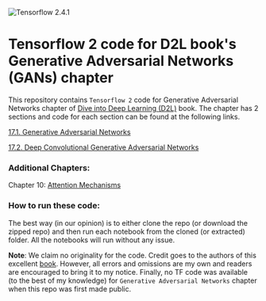 ![Tensorflow 2.4.1](https://img.shields.io/badge/Tensorflow-2.4.1-success.svg)
# Tensorflow 2 code for D2L book's Generative Adversarial Networks (GANs) chapter
This repository contains `Tensorflow 2` code for Generative Adversarial Networks chapter of [Dive into Deep Learning (D2L)](http://d2l.ai/) book. The chapter has 2 sections and code for each section can be found at the following links.

[17.1. Generative Adversarial Networks](https://github.com/biswajitsahoo1111/D2L_Generative_Adversarial_Networks_in_TF/blob/master/17_1_Generative_Adversarial_Networks.ipynb)

[17.2. Deep Convolutional Generative Adversarial Networks](https://github.com/biswajitsahoo1111/D2L_Generative_Adversarial_Networks_in_TF/blob/master/17_2_Deep_Convolutional_Generative_Adversarial_Networks.ipynb)

### Additional Chapters:

Chapter 10: [Attention Mechanisms](https://github.com/biswajitsahoo1111/D2L_Attention_Mechanisms_in_TF) 

### How to run these code:

The best way (in our opinion) is to either clone the repo (or download the zipped repo) and then run each notebook from the cloned (or extracted) folder. All the notebooks will run without any issue.

**Note**: We claim no originality for the code. Credit goes to the authors of this excellent [book](http://d2l.ai/). However, all errors and omissions are my own and readers are encouraged to bring it to my notice. Finally, no TF code was available (to the best of my knowledge) for `Generative Adversarial Networks` chapter when this repo was first made public.
